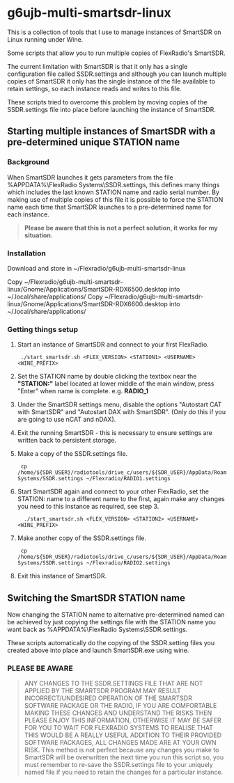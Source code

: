 # g6ujb-multi-smartsdr-linux

This is a collection of tools that I use to manage instances of SmartSDR on Linux running under Wine.

Some scripts that allow you to run multiple copies of FlexRadio's SmartSDR.

The current limitation with SmartSDR is that it only has a single configuration file called SSDR.settings and although you can
launch multiple copies of SmartSDR it only has the single instance of the file available to retain settings, so each
instance reads and writes to this file.

These scripts tried to overcome this problem by moving copies of the SSDR.settings file into place before launching the instance
of SmartSDR.

## Starting multiple instances of SmartSDR with a pre-determined unique STATION name

### Background

When SmartSDR launches it gets parameters from the file %APPDATA%\FlexRadio Systems\SSDR.settings, this defines many things which includes the last known STATION name and radio serial number. By making use of multiple copies of this file it is possible to force the STATION name each time that SmartSDR launches to a pre-determined name for each instance.

> **Please be aware that this is not a perfect solution, it works for my situation.**

### Installation

Download and store in ~/Flexradio/g6ujb-multi-smartsdr-linux

Copy ~/Flexradio/g6ujb-multi-smartsdr-linux/Gnome/Applications/SmartSDR-RDX6500.desktop into ~/.local/share/applications/
Copy ~/Flexradio/g6ujb-multi-smartsdr-linux/Gnome/Applications/SmartSDR-RDX6600.desktop into ~/.local/share/applications/

### Getting things setup

1. Start an instance of SmartSDR and connect to your first FlexRadio.

        ./start_smartsdr.sh <FLEX_VERSION> <STATION1> <USERNAME> <WINE_PREFIX>

2. Set the STATION name by double clicking the textbox near the **"STATION:"** label located at lower middle of the main window, press "Enter" when name is complete. e.g. **RADIO_1**
3. Under the SmartSDR settings menu, disable the options "Autostart CAT with SmartSDR" and "Autostart DAX with SmartSDR". (Only do this if you are going to use nCAT and nDAX).
4. Exit the running SmartSDR - this is necessary to ensure settings are written back to persistent storage.
5. Make a copy of the SSDR.settings file.

        cp /home/${SDR_USER}/radiotools/drive_c/users/${SDR_USER}/AppData/Roaming/FlexRadio Systems/SSDR.settings ~/Flexradio/RADIO1.settings        

6. Start SmartSDR again and connect to your other FlexRadio, set the STATION: name to a different name to the first, again make any changes you need to this instance as required, see step 3.

         ./start_smartsdr.sh <FLEX_VERSION> <STATION2> <USERNAME> <WINE_PREFIX>         

7. Make another copy of the SSDR.settings file.

        cp /home/${SDR_USER}/radiotools/drive_c/users/${SDR_USER}/AppData/Roaming/FlexRadio Systems/SSDR.settings ~/Flexradio/RADIO2.settings

8. Exit this instance of SmartSDR.

## Switching the SmartSDR STATION name

Now changing the STATION name to alternative pre-determined named can be achieved by just copying the settings file with the STATION name you want back as %APPDATA%\FlexRadio Systems\SSDR.settings.

These scripts automatically do the copying of the SSDR.setting files you created above into place and launch SmartSDR.exe using wine.

### PLEASE BE AWARE

> ANY CHANGES TO THE SSDR.SETTINGS FILE THAT ARE NOT APPLIED BY THE SMARTSDR PROGRAM MAY RESULT INCORRECT/UNDESIRED OPERATION OF THE SMARTSDR SOFTWARE PACKAGE OR THE RADIO, IF YOU ARE COMFORTABLE MAKING THESE CHANGES AND UNDERSTAND THE RISKS THEN PLEASE ENJOY THIS INFORMATION, OTHERWISE IT MAY BE SAFER FOR YOU TO WAIT FOR FLEXRADIO SYSTEMS TO REALISE THAT THIS WOULD BE A REALLY USEFUL ADDITION TO THEIR PROVIDED SOFTWARE PACKAGES, ALL CHANGES MADE ARE AT YOUR OWN RISK.
> This method is not perfect because any changes you make to SmartSDR will be overwritten the next time you run this script so, you must remember to re-save the SSDR.settings file to your uniquely named file if you need to retain the changes for a particular instance.
